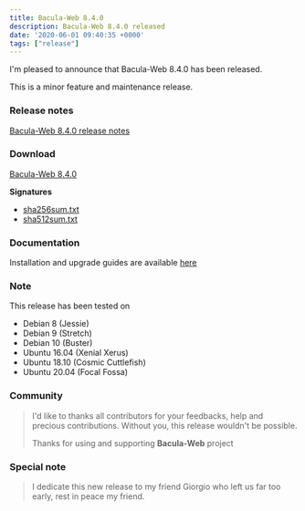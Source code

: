 ```yaml
---
title: Bacula-Web 8.4.0
description: Bacula-Web 8.4.0 released
date: '2020-06-01 09:40:35 +0000'
tags: ["release"]
---
```


I'm pleased to announce that Bacula-Web 8.4.0 has been released.

This is a minor feature and maintenance release.

### Release notes

[Bacula-Web 8.4.0 release notes](https://github.com/bacula-web/bacula-web/releases/tag/v8.4.0)

### Download

[Bacula-Web 8.4.0](https://github.com/bacula-web/bacula-web/releases/download/v8.4.0/bacula-web-8.4.0.tgz)

**Signatures**

- [sha256sum.txt](https://github.com/bacula-web/bacula-web/releases/download/v8.4.0/sha256sum.txt)
- [sha512sum.txt](https://github.com/bacula-web/bacula-web/releases/download/v8.4.0/sha512sum.txt)

### Documentation

Installation and upgrade guides are available [here](https://docs.bacula-web.org/en/latest/)
### Note

This release has been tested on

- Debian 8 (Jessie)
- Debian 9 (Stretch)
- Debian 10 (Buster)
- Ubuntu 16.04 (Xenial Xerus)
- Ubuntu 18.10 (Cosmic Cuttlefish)
- Ubuntu 20.04 (Focal Fossa)

### Community

> I'd like to thanks all contributors for your feedbacks, help and precious contributions.
> Without you, this release wouldn't be possible.
>
> Thanks for using and supporting **Bacula-Web** project

### Special note

> I dedicate this new release to my friend Giorgio who left us far too early, rest in peace my friend.
